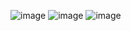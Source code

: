 ![image](https://github.com/SarfarazQadir/Encapsulation-OOP-/assets/144503703/62d6101d-b2e1-4fb3-81d1-a126adf0973c)
![image](https://github.com/SarfarazQadir/Encapsulation-OOP-/assets/144503703/9bb4a48b-0684-40ba-af7e-f7a3e8cb6e65)
![image](https://github.com/SarfarazQadir/Encapsulation-OOP-C/assets/144503703/bacc963f-e9d3-4468-8343-47f41159443c)
